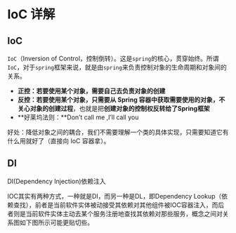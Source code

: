 # IoC 详解



## IoC

`IoC`（Inversion of Control，控制倒转）。这是`spring`的核心，贯穿始终。所谓`IoC`，对于`spring`框架来说，就是由`spring`来负责控制对象的生命周期和对象间的关系。

- **正控：**若要使用某个对象，需要**自己去负责对象的创建**
- **反控：**若要使用某个对象，只需要**从 Spring 容器中获取需要使用的对象，不关心对象的创建过程**，也就是把**创建对象的控制权反转给了Spring框架**
- **好莱坞法则：**Don’t call me ,I’ll call you



好处：降低对象之间的耦合，我们不需要理解一个类的具体实现，只需要知道它有什么用就好了（直接向 IoC 容器拿）。





## DI

DI(Dependency Injection)依赖注入

IOC其实有两种方式，一种就是DI，而另一种是DL，即Dependency Lookup（依赖查找），前者是当前软件实体被动接受其依赖对其他组件被IOC容器注入，而后者则是当前软件实体主动去某个服务注册地查找其依赖对那些服务，概念之间对关系图如下图所示可能更贴切些。



